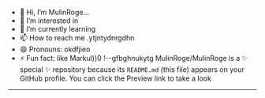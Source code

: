 - 👋 Hi, I’m MulinRoge...
- 👀 I’m interested in 
- 🌱 I’m currently learning
- 📫 How to reach me .ytjntydnrgdhn
- 😄 Pronouns: okdfjieo
- ⚡ Fun fact: like Markul))0
!--gfbghnukytg
MulinRoge/MulinRoge is a ✨ special ✨ repository because its `README.md` (this file) appears on your GitHub profile.
You can click the Preview link to take a look 
---

